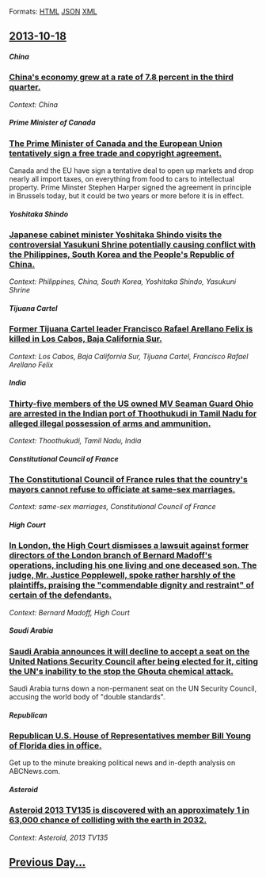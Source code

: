 
Formats: [HTML](2013/10/18/index.html)  [JSON](2013/10/18/index.json)  [XML](2013/10/18/index.xml)  

## [2013-10-18](/news/2013/10/18/index.md)

##### China
### [China's economy grew at a rate of 7.8 percent in the third quarter. ](/news/2013/10/18/china-s-economy-grew-at-a-rate-of-7-8-percent-in-the-third-quarter.md)
_Context: China_

##### Prime Minister of Canada
### [The Prime Minister of Canada and the European Union tentatively sign a free trade and copyright agreement. ](/news/2013/10/18/the-prime-minister-of-canada-and-the-european-union-tentatively-sign-a-free-trade-and-copyright-agreement.md)
Canada and the EU have sign a tentative deal to open up markets and drop nearly all import taxes, on everything from food to cars to intellectual property. Prime Minster Stephen Harper signed the agreement in principle in Brussels today, but it could be two years or more before it is in effect.

##### Yoshitaka Shindo
### [Japanese cabinet minister Yoshitaka Shindo visits the controversial Yasukuni Shrine potentially causing conflict with the Philippines, South Korea and the People's Republic of China. ](/news/2013/10/18/japanese-cabinet-minister-yoshitaka-shinda-visits-the-controversial-yasukuni-shrine-potentially-causing-conflict-with-the-philippines-sout.md)
_Context: Philippines, China, South Korea, Yoshitaka Shindo, Yasukuni Shrine_

##### Tijuana Cartel
### [Former Tijuana Cartel leader Francisco Rafael Arellano Felix is killed in Los Cabos, Baja California Sur. ](/news/2013/10/18/former-tijuana-cartel-leader-francisco-rafael-arellano-fa-c-lix-is-killed-in-los-cabos-baja-california-sur.md)
_Context: Los Cabos, Baja California Sur, Tijuana Cartel, Francisco Rafael Arellano Felix_

##### India
### [Thirty-five members of the US owned MV Seaman Guard Ohio are arrested in the Indian port of Thoothukudi in Tamil Nadu for alleged illegal possession of arms and ammunition. ](/news/2013/10/18/thirty-five-members-of-the-us-owned-mv-seaman-guard-ohio-are-arrested-in-the-indian-port-of-thoothukudi-in-tamil-nadu-for-alleged-illegal-po.md)
_Context: Thoothukudi, Tamil Nadu, India_

##### Constitutional Council of France
### [The Constitutional Council of France rules that the country's mayors cannot refuse to officiate at same-sex marriages. ](/news/2013/10/18/the-constitutional-council-of-france-rules-that-the-country-s-mayors-cannot-refuse-to-officiate-at-same-sex-marriages.md)
_Context: same-sex marriages, Constitutional Council of France_

##### High Court
### [In London, the High Court dismisses a lawsuit against former directors of the London branch of Bernard Madoff's operations, including his one living and one deceased son. The judge, Mr. Justice Popplewell, spoke rather harshly of the plaintiffs, praising the "commendable dignity and restraint" of certain of the defendants. ](/news/2013/10/18/in-london-the-high-court-dismisses-a-lawsuit-against-former-directors-of-the-london-branch-of-bernard-madoff-s-operations-including-his-on.md)
_Context: Bernard Madoff, High Court_

##### Saudi Arabia
### [Saudi Arabia announces it will decline to accept a seat on the United Nations Security Council after being elected for it, citing the UN's inability to the stop the Ghouta chemical attack. ](/news/2013/10/18/saudi-arabia-announces-it-will-decline-to-accept-a-seat-on-the-united-nations-security-council-after-being-elected-for-it-citing-the-un-s-i.md)
Saudi Arabia turns down a non-permanent seat on the UN Security Council, accusing the world body of &quot;double standards&quot;.

##### Republican
### [Republican U.S. House of Representatives member Bill Young of Florida dies in office. ](/news/2013/10/18/republican-u-s-house-of-representatives-member-bill-young-of-florida-dies-in-office.md)
Get up to the minute breaking political news and in-depth analysis on ABCNews.com.

##### Asteroid
### [Asteroid 2013 TV135 is discovered with an approximately 1 in 63,000 chance of colliding with the earth in 2032. ](/news/2013/10/18/asteroid-2013-tv135-is-discovered-with-an-approximately-1-in-63-000-chance-of-colliding-with-the-earth-in-2032.md)
_Context: Asteroid, 2013 TV135_

## [Previous Day...](/news/2013/10/17/index.md)

